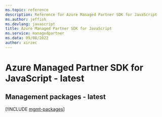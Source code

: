 ```yaml
---
ms.topic: reference
description: Reference for Azure Managed Partner SDK for JavaScript
ms.author: jeffish
ms.devlang: javascript
title: Azure Managed Partner SDK for JavaScript
ms.service: managedpartner
ms.data: 09/08/2022
author: xirzec
---
```

# Azure Managed Partner SDK for JavaScript - latest

## Management packages - latest
[!INCLUDE [mgmt-packages](managed-partner-mgmt-index.md)]